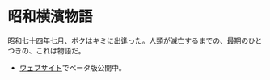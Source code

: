 # 昭和横濱物語

昭和七十四年七月、ボクはキミに出逢った。人類が滅亡するまでの、最期のひとつきの、これは物語だ。

- [ウェブサイト](https://vaporoid.com/sys/)でベータ版公開中。
